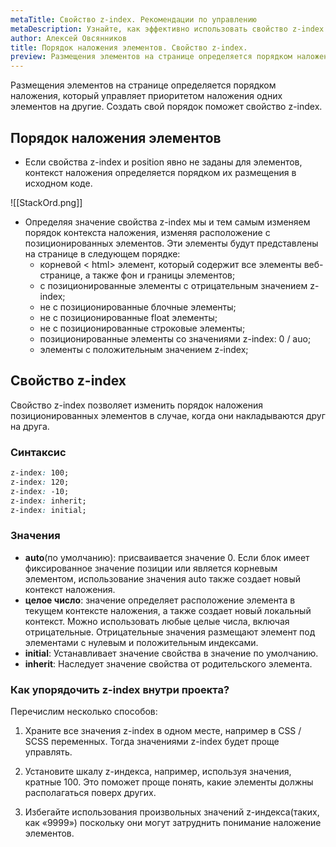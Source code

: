 ```yaml
---
metaTitle: Cвойство z-index. Рекомендации по управлению
metaDescription: Узнайте, как эффективно использовать свойство z-index элементов для комплексного дизайна веб-страниц. | База знаний PurpleSchool
author: Алексей Овсянников
title: Порядок наложения элементов. Свойство z-index.
preview: Размещения элементов на странице определяется порядком наложения, который управляет приоритетом наложения одних элементов на другие. Создать свой порядок поможет свойство z-index.
---
```


Размещения элементов на странице определяется порядком наложения, который управляет приоритетом наложения одних элементов на другие. Создать свой порядок поможет свойство z-index.

## **Порядок наложения элементов**

- Если свойства z-index и position явно не заданы для элементов, контекст наложения определяется порядком их размещения в исходном коде. 

![[StackOrd.png]]

- Определяя значение свойства z-index мы и тем самым изменяем порядок контекста наложения, изменяя расположение с позиционированных элементов. Эти элементы будут представлены на странице в следующем порядке:
	- корневой < html> элемент, который содержит все элементы веб-странице, а также фон и границы элементов;
	- с позиционированные элементы с отрицательным значением z-index;
	- не с позиционированные блочные элементы;
	- не с позиционированные float элементы;
	- не с позиционированные строковые  элементы;
	- позиционированные элементы со значениями z-index: 0 / auo; 
	- элементы с положительным значением z-index;


## **Cвойство z-index**

Свойство z-index позволяет изменить порядок наложения позиционированных элементов в случае, когда они накладываются друг на друга.

### **Синтаксис**

```css
z-index: 100;
z-index: 120;
z-index: -10;
z-index: inherit;
z-index: initial;

```

### **Значения**

- **auto**(по умолчанию): присваивается значение 0. Если блок имеет фиксированное значение позиции или является корневым элементом, использование значения auto также создает новый контекст наложения.
- **целое число**: значение  определяет расположение элемента в текущем контексте наложения, а также создает новый локальный контекст. Можно использовать любые целые числа, включая отрицательные. Отрицательные значения размещают элемент под элементами с нулевым и положительным индексами.
- **initial**: Устанавливает значение свойства в значение по умолчанию.
- **inherit**: Наследует значение свойства от родительского элемента.

### **Как упорядочить  z-index внутри проекта?**

Перечислим несколько способов:

1. Храните все значения z-index в одном месте, например в CSS / SCSS переменных. Тогда значениями z-index будет проще управлять.

2. Установите шкалу z-индекса, например, используя значения, кратные 100. Это поможет проще понять, какие элементы должны располагаться поверх других.

3. Избегайте использования произвольных значений z-индекса(таких, как «9999») поскольку они могут затруднить понимание наложение элементов.
